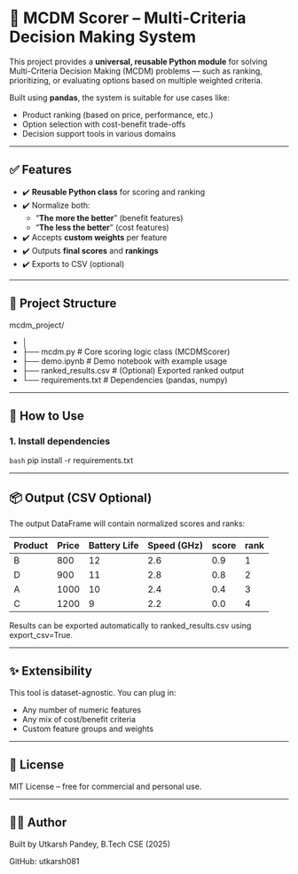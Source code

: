 # 🔎 MCDM Scorer – Multi-Criteria Decision Making System

This project provides a **universal, reusable Python module** for solving Multi-Criteria Decision Making (MCDM) problems — such as ranking, prioritizing, or evaluating options based on multiple weighted criteria.

Built using **pandas**, the system is suitable for use cases like:
- Product ranking (based on price, performance, etc.)
- Option selection with cost-benefit trade-offs
- Decision support tools in various domains

---

## ✅ Features

- ✔️ **Reusable Python class** for scoring and ranking
- ✔️ Normalize both:
  - “**The more the better**” (benefit features)
  - “**The less the better**” (cost features)
- ✔️ Accepts **custom weights** per feature
- ✔️ Outputs **final scores** and **rankings**
- ✔️ Exports to CSV (optional)

---

## 📁 Project Structure

mcdm_project/
- │
- ├── mcdm.py # Core scoring logic class (MCDMScorer)
- ├── demo.ipynb # Demo notebook with example usage
- ├── ranked_results.csv # (Optional) Exported ranked output
- └── requirements.txt # Dependencies (pandas, numpy)

---

## 🚀 How to Use

### 1. Install dependencies

```bash```
pip install -r requirements.txt

---

## 📦 Output (CSV Optional)

The output DataFrame will contain normalized scores and ranks:

| Product | Price | Battery Life | Speed (GHz) | score | rank |
| ------- | ----- | ------------ | ----------- | ----- | ---- |
| B       | 800   | 12           | 2.6         | 0.9   | 1    |
| D       | 900   | 11           | 2.8         | 0.8   | 2    |
| A       | 1000  | 10           | 2.4         | 0.4   | 3    |
| C       | 1200  | 9            | 2.2         | 0.0   | 4    |

Results can be exported automatically to ranked_results.csv using export_csv=True.

---

## ✨ Extensibility
This tool is dataset-agnostic. You can plug in:
- Any number of numeric features
- Any mix of cost/benefit criteria
- Custom feature groups and weights

---

## 📄 License
MIT License – free for commercial and personal use.

---

## 🧑‍💻 Author

Built by Utkarsh Pandey, B.Tech CSE (2025)

GitHub: utkarsh081
